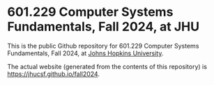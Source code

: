 # 601.229 Computer Systems Fundamentals, Fall 2024, at JHU

This is the public Github repository for 601.229 Computer Systems Fundamentals,
Fall 2024, at [Johns Hopkins University](https://www.jhu.edu).

The actual website (generated from the contents of this repository) is
<https://jhucsf.github.io/fall2024>.

